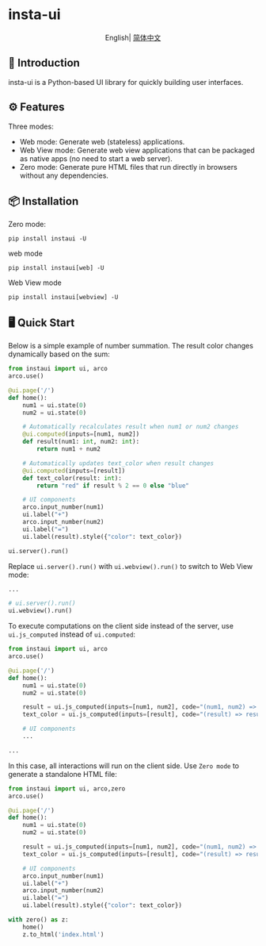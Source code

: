 # insta-ui

<div align="center">

English| [简体中文](./README.md)

</div>

## 📖 Introduction
insta-ui is a Python-based UI library for quickly building user interfaces.

## ⚙️ Features
Three modes:

- Web mode: Generate web (stateless) applications.
- Web View mode: Generate web view applications that can be packaged as native apps (no need to start a web server).
- Zero mode: Generate pure HTML files that run directly in browsers without any dependencies.

 
## 📦 Installation

Zero mode:

```
pip install instaui -U
```

web mode

```
pip install instaui[web] -U
```

Web View mode
```
pip install instaui[webview] -U
```


## 🖥️ Quick Start
Below is a simple example of number summation. The result color changes dynamically based on the sum:

```python
from instaui import ui, arco
arco.use()

@ui.page('/')
def home():
    num1 = ui.state(0)
    num2 = ui.state(0)

    # Automatically recalculates result when num1 or num2 changes 
    @ui.computed(inputs=[num1, num2])
    def result(num1: int, num2: int):
        return num1 + num2

    # Automatically updates text_color when result changes
    @ui.computed(inputs=[result])
    def text_color(result: int):
        return "red" if result % 2 == 0 else "blue"

    # UI components  
    arco.input_number(num1)
    ui.label("+")
    arco.input_number(num2)
    ui.label("=")
    ui.label(result).style({"color": text_color})

ui.server().run()
```

Replace `ui.server().run()` with `ui.webview().run()` to switch to Web View mode:

```python
...

# ui.server().run()
ui.webview().run()
```

To execute computations on the client side instead of the server, use `ui.js_computed` instead of `ui.computed`:

```python
from instaui import ui, arco
arco.use()

@ui.page('/')
def home():
    num1 = ui.state(0)
    num2 = ui.state(0)

    result = ui.js_computed(inputs=[num1, num2], code="(num1, num2) => num1 + num2")
    text_color = ui.js_computed(inputs=[result], code="(result) => result % 2 === 0? 'red' : 'blue'")

    # UI components
    ...

...

```

In this case, all interactions will run on the client side. Use `Zero mode` to generate a standalone HTML file:

```python
from instaui import ui, arco,zero
arco.use()

@ui.page('/')
def home():
    num1 = ui.state(0)
    num2 = ui.state(0)

    result = ui.js_computed(inputs=[num1, num2], code="(num1, num2) => num1 + num2")
    text_color = ui.js_computed(inputs=[result], code="(result) => result % 2 === 0? 'red' : 'blue'")

    # UI components
    arco.input_number(num1)
    ui.label("+")
    arco.input_number(num2)
    ui.label("=")
    ui.label(result).style({"color": text_color})

with zero() as z:
    home()
    z.to_html('index.html')

```